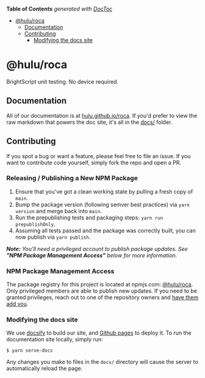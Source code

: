 <!-- START doctoc generated TOC please keep comment here to allow auto update -->
<!-- DON'T EDIT THIS SECTION, INSTEAD RE-RUN doctoc TO UPDATE -->
**Table of Contents**  *generated with [DocToc](https://github.com/thlorenz/doctoc)*

- [@hulu/roca](#huluroca)
  - [Documentation](#documentation)
  - [Contributing](#contributing)
    - [Modifying the docs site](#modifying-the-docs-site)

<!-- END doctoc generated TOC please keep comment here to allow auto update -->

# @hulu/roca

BrightScript unit testing.  No device required.

## Documentation

All of our documentation is at [hulu.github.io/roca](https://hulu.github.io/roca). If you'd prefer to view the raw markdown that powers the doc site, it's all in the [docs/](docs/) folder.

## Contributing

If you spot a bug or want a feature, please feel free to file an issue. If you want to contribute code yourself, simply fork the repo and open a PR.

### Releasing / Publishing a New NPM Package

1. Ensure that you've got a clean working state by pulling a fresh copy of `main`.
2. Bump the package version (following semver best practices) via `yarn version` and merge back into `main`.
3. Run the prepublishing tests and packaging steps: `yarn run prepublishOnly`.
4. Assuming all tests passed and the package was correctly built, you can now publish via `yarn publish`.

_**Note:** You'll need a privileged account to publish package updates. See **"NPM Package Management Access"** below for more information._

### NPM Package Management Access

The package registry for this project is located at npmjs.com: [@hulu/roca](https://www.npmjs.com/package/@hulu/roca). Only privileged members are able to publish new updates. If you need to be granted privileges, reach out to one of the repository owners and [have them add you](https://www.npmjs.com/settings/hulu/members).

### Modifying the docs site

We use [docsify](https://docsify.js.org) to build our site, and [Github pages](https://pages.github.com/) to deploy it. To run the documentation site locally, simply run:
```shell
$ yarn serve-docs
```

Any changes you make to files in the `docs/` directory will cause the server to automatically reload the page.

